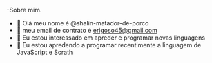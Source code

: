 -Sobre mim.
- 👋 Olá meu nome é @shalin-matador-de-porco
- 👀 meu email de contrato é erigoso45@gmail.com
- 🌱 Eu estou interessado em apreder e programar novas linguagens
- 💞️ Eu estou apredendo a programar recentimente a linguagem de JavaScript e Scrath


<!---
shalin-matador-de-porc0/shalin-matador-de-porc0 is a ✨ special ✨ repository because its `README.md` (this file) appears on your GitHub profile.
You can click the Preview link to take a look at your changes.
--->
